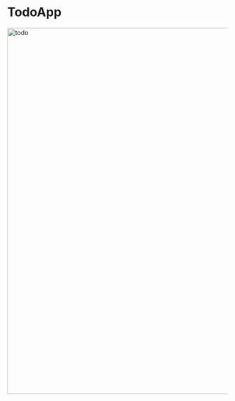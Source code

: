 # TodoApp
<img width="834" alt="todo" src="https://github.com/Umarkhan0/TodoApp/assets/125694026/1d20e2cb-fdb4-4c68-86b3-634f715f27ed">
